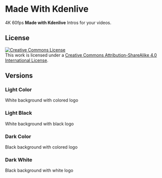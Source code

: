 # Made With Kdenlive

4K 60fps **Made with Kdenlive** Intros for your videos.   

## License
<a rel="license" href="http://creativecommons.org/licenses/by-sa/4.0/"><img alt="Creative Commons License" style="border-width:0" src="https://i.creativecommons.org/l/by-sa/4.0/88x31.png" /></a><br />This work is licensed under a <a rel="license" href="http://creativecommons.org/licenses/by-sa/4.0/">Creative Commons Attribution-ShareAlike 4.0 International License</a>.

## Versions

### Light Color
White background with colored logo

### Light Black
White background with black logo

### Dark Color
Black background with colored logo

### Dark White
Black background with white logo
